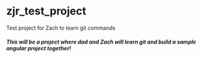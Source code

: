 # zjr_test_project
Test project for Zach to learn git commands

##### This will be a project where dad and Zach will learn git and build a sample angular project together!